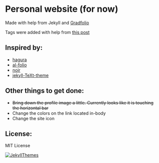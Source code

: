 # Personal website (for now)

Made with help from Jekyll and [Gradfolio](https://jitinnair1.github.io/gradfolio/)

Tags were added with help from [this post](https://longqian.me/2017/02/09/github-jekyll-tag/)

## Inspired by:
- [hagura](https://github.com/sharu725/hagura)
- [al-folio](https://github.com/alshedivat/al-folio)
- [noir](https://github.com/essentialenemy/noir)
- [jekyll-TeXt-theme](https://github.com/kitian616/jekyll-TeXt-theme)

## Other things to get done:
- ~~Bring down the profile image a little. Currently looks like it is touching the horizontal bar~~
- Change the colors on the link located in-body
- Change the site icon


## License:
MIT License

[![JekyllThemes](https://img.shields.io/badge/featured%20on-JekyllThemes-red.svg)](https://jekyll-themes.com)
